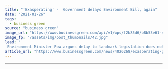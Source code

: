 ```yaml
---
title: "'Exasperating' -  Government delays Environment Bill, again"
date: "2021-01-26"
tags: 
  - business green
source: "business green"
image_url: "https://www.businessgreen.com/api/v1/wps/f2b85d6/b8b53e61-4840-4ad7-a443-c4e7991ea437/5/shutterstock-houses-parliament-original-185x114.jpg"
image_fp: "/assets/img/post_thumbnails/42.jpg"
lead: "
 Environment Minister Pow argues delay to landmark legislation does not diminish government’s environmental ambition, but green groups have panned the move, claiming it is at odds with Ministers repeated promises to deliver a 'green Brexit’ ..."
article_url: "https://www.businessgreen.com/news/4026268/exasperating-government-delays-environment"
---
```


---
